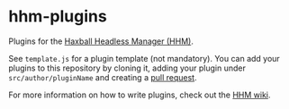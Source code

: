 # hhm-plugins
Plugins for the [Haxball Headless Manager (HHM)](https://github.com/saviola777/haxball-headless-manager).

See `template.js` for a plugin template (not mandatory).
You can add your plugins to this repository by cloning it, adding your plugin
under `src/author/pluginName` and creating a
[pull request](https://help.github.com/articles/creating-a-pull-request/).

For more information on how to write plugins, check out the
[HHM wiki](https://github.com/saviola777/haxball-headless-manager/wiki).